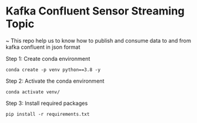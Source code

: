 # Kafka Confluent Sensor Streaming Topic

~
This repo help us to know how to publish and consume data to and from kafka confluent in json format

Step 1: Create conda environment
```
conda create -p venv python==3.8 -y
```

Step 2: Activate the conda environment
```
conda activate venv/
```

Step 3: Install required packages
```
pip install -r requirements.txt
```